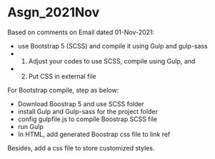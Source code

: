 # Asgn_2021Nov

Based on comments on Email dated 01-Nov-2021:
- use Bootstrap 5 (SCSS) and compile it using Gulp and gulp-sass
- 1) Adjust your codes to use SCSS, compile using Gulp, and
- 2) Put CSS in external file

For Bootstrap compile, step as below:
- Download Boostrap 5 and use SCSS folder
- install Gulp and Gulp-sass for the project folder
- config gulpfile.js to compile Boostrap SCSS file
- run Gulp
- In HTML, add generated Boostrap css file to link ref

Besides, add a css file to store customized styles.

